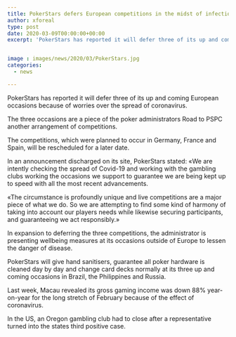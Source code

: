 ```yaml
---
title: PokerStars defers European competitions in the midst of infection concerns
author: xforeal 
type: post
date: 2020-03-09T00:00:00+00:00
excerpt: 'PokerStars has reported it will defer three of its up and coming European occasions because of worries over the spread of coronavirus '


image : images/news/2020/03/PokerStars.jpg
categories:
  - news

---
```

PokerStars has reported it will defer three of its up and coming European occasions because of worries over the spread of coronavirus. 

The three occasions are a piece of the poker administrators Road to PSPC another arrangement of competitions. 

The competitions, which were planned to occur in Germany, France and Spain, will be rescheduled for a later date. 

In an announcement discharged on its site, PokerStars stated: &#171;We are intently checking the spread of Covid-19 and working with the gambling clubs working the occasions we support to guarantee we are being kept up to speed with all the most recent advancements. 

&#171;The circumstance is profoundly unique and live competitions are a major piece of what we do. So we are attempting to find some kind of harmony of taking into account our players needs while likewise securing participants, and guaranteeing we act responsibly.&#187; 

In expansion to deferring the three competitions, the administrator is presenting wellbeing measures at its occasions outside of Europe to lessen the danger of disease. 

PokerStars will give hand sanitisers, guarantee all poker hardware is cleaned day by day and change card decks normally at its three up and coming occasions in Brazil, the Philippines and Russia. 

Last week, Macau revealed its gross gaming income was down 88&percnt; year-on-year for the long stretch of February because of the effect of coronavirus. 

In the US, an Oregon gambling club had to close after a representative turned into the states third positive case.